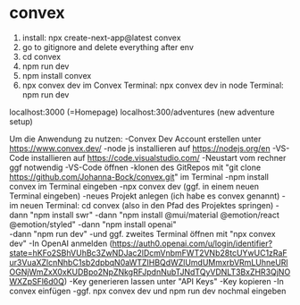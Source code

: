 # convex

1. install: npx create-next-app@latest convex
2. go to gitignore and delete everything after env
3. cd convex
4. npm run dev
5. npm install convex
6. npx convex dev
im Convex Terminal: npx convex dev
in node Terminal: npm run dev

localhost:3000 (=Homepage)
localhost:300/adventures (new adventure setup)


Um die Anwendung zu nutzen:
-Convex Dev Account erstellen unter https://www.convex.dev/
-node js installieren auf https://nodejs.org/en
-VS-Code installieren auf https://code.visualstudio.com/
-Neustart vom rechner ggf notwendig
-VS-Code öffnen
-klonen des GitRepos mit "git clone https://github.com/Johanna-Bock/convex.git" im Terminal
-npm install convex im Terminal eingeben
-npx convex dev (ggf. in einem neuen Terminal eingeben)
-neues Projekt anlegen (ich habe es convex genannt)
-im neuen Terminal: cd convex (also in den Pfad des Projektes springen)
-dann "npm install swr"
-dann "npm install @mui/material @emotion/react @emotion/styled"
-dann "npm install openai"  
-dann "npm run dev"
-und ggf. zweites Terminal öffnen mit "npx convex dev"
-In OpenAI anmelden (https://auth0.openai.com/u/login/identifier?state=hKFo2SBhVUhBc3ZwNDJac2lDcmVnbmFWT2VNb28tcUYwUC1zRaFur3VuaXZlcnNhbC1sb2dpbqN0aWTZIHBQdWZlUmdUMmxrbVRmLUhneURlOGNjWmZxX0xKUDBpo2NpZNkgRFJpdnNubTJNdTQyVDNLT3BxZHR3QjNOWXZpSFl6d0Q)
-Key generieren lassen unter "API Keys"
-Key kopieren
-In convex einfügen
-ggf. npx convex dev und npm run dev nochmal eingeben

